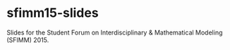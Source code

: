 # sfimm15-slides
Slides for the Student Forum on Interdisciplinary &amp; Mathematical Modeling (SFIMM) 2015.
